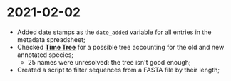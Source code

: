 # 2021-02-02

- Added date stamps as the `date_added` variable for all entries in the metadata spreadsheet;
- Checked [**Time Tree**](http://www.timetree.org/) for a possible tree accounting for the old and new annotated species;
    - 25 names were unresolved: the tree isn't good enough;
- Created a script to filter sequences from a FASTA file by their length;